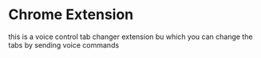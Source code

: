 # Chrome Extension
 this is a voice control tab changer extension bu which you can change the tabs by sending voice commands
